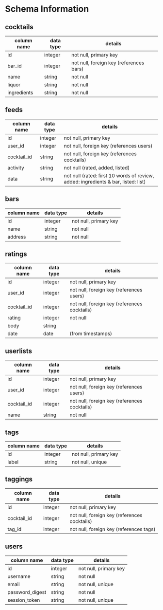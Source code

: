 # Schema Information

## cocktails
column name | data type | details
------------|-----------|-----------------------
id          | integer   | not null, primary key
bar_id      | integer   | not null, foreign key (references bars)
name        | string    | not null
liquor      | string    | not null
ingredients | string    | not null

## feeds
column name | data type | details
------------|-----------|-----------------------
id          | integer   | not null, primary key
user_id     | integer   | not null, foreign key (references users)
cocktail_id | string    | not null, foreign key (references cocktails)
activity    | string    | not null (rated, added, listed)
data        | string    | not null (rated: first 10 words of review, added: ingredients & bar, listed: list)

## bars
column name | data type | details
------------|-----------|-----------------------
id          | integer   | not null, primary key
name        | string    | not null
address     | string    | not null

## ratings
column name | data type | details
------------|-----------|-----------------------
id          | integer   | not null, primary key
user_id     | integer   | not null, foreign key (references users)
cocktail_id | integer   | not null, foreign key (references cocktails)
rating      | integer   | not null
body        | string    | 
date        | date      | (from timestamps)

## userlists
column name | data type | details
------------|-----------|-----------------------
id          | integer   | not null, primary key
user_id     | integer   | not null, foreign key (references users)
cocktail_id | integer   | not null, foreign key (references cocktails)
name        | string    | not null

## tags
column name | data type | details
------------|-----------|-----------------------
id          | integer   | not null, primary key
label       | string    | not null, unique

## taggings
column name | data type | details
------------|-----------|-----------------------
id          | integer   | not null, primary key
cocktail_id | integer   | not null, foreign key (references cocktails)
tag_id      | integer   | not null, foreign key (references tags)

## users
column name     | data type | details
----------------|-----------|-----------------------
id              | integer   | not null, primary key
username        | string    | not null
email           | string    | not null, unique
password_digest | string    | not null
session_token   | string    | not null, unique

